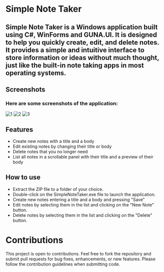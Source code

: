 # Simple Note Taker
## Simple Note Taker is a Windows application built using C#, WinForms and GUNA.UI. It is designed to help you quickly create, edit, and delete notes. It provides a simple and intuitive interface to store information or ideas without much thought, just like the built-in note taking apps in most operating systems.


## Screenshots
### Here are some screenshots of the application:

![1](https://user-images.githubusercontent.com/61797706/234908495-6f9195aa-d3a1-49f7-ae29-f20d9d338a07.PNG)
![2](https://user-images.githubusercontent.com/61797706/234908507-46ee3a15-ddd4-4206-aef9-39ac8e15aee9.PNG)
![3](https://user-images.githubusercontent.com/61797706/234908523-4b9d0843-f5c3-43ae-87e8-883c9079d391.PNG)

## Features

- Create new notes with a title and a body
- Edit existing notes by changing their title or body
- Delete notes that you no longer need
- List all notes in a scrollable panel with their title and a preview of their body

## How to use

- Extract the ZIP file to a folder of your choice.
- Double-click on the SimpleNoteTaker.exe file to launch the application.
- Create new notes entering a title and a body and pressing "Save"
- Edit notes by selecting them in the list and clicking on the "New Note" button.
- Delete notes by selecting them in the list and clicking on the "Delete" button.

# Contributions
This project is open to contributions. Feel free to fork the repository and submit pull requests for bug fixes, enhancements, or new features. Please follow the contribution guidelines when submitting code.
